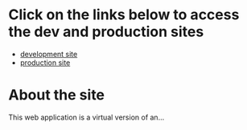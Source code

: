 # Click on the links below to access the dev and production sites
- [development site](dev.the-hunt.katie-mchugh.com)
- [production site](the-hunt.katie-mchugh.com)

# About the site
This web application is a virtual version of an...
